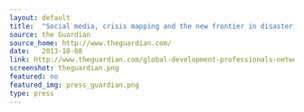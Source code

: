 ```yaml
---
layout: default
title:  "Social media, crisis mapping and the new frontier in disaster response"
source: the Guardian
source_home: http://www.theguardian.com/ 
date:   2013-10-08
link: http://www.theguardian.com/global-development-professionals-network/2013/oct/08/social-media-microtasking-disaster-response
screenshot: theguardian.png
featured: no 
featured_img: press_guardian.png
type: press
---
```


